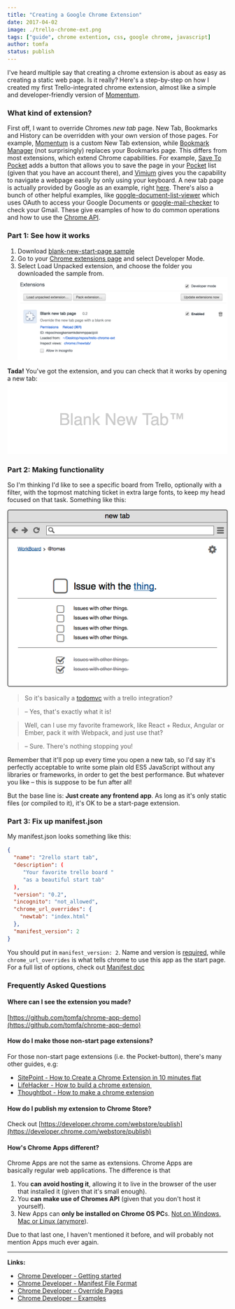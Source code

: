 ```yaml
---
title: "Creating a Google Chrome Extension"
date: 2017-04-02
image: ./trello-chrome-ext.png
tags: ["guide", chrome extention, css, google chrome, javascript]
author: tomfa
status: publish
---
```


I've heard multiple say that creating a chrome extension is about as easy as creating a static web page. Is it really? Here's a step-by-step on how I created my first Trello-integrated chrome extension, almost like a simple and developer-friendly version of [Momentum](https://momentumdash.com/).

### **What kind of extension?**

First off, I want to override Chromes _new tab_ page. New Tab, Bookmarks and History can be overridden with your own version of those pages. For example, [Momentum](https://chrome.google.com/webstore/detail/momentum/laookkfknpbbblfpciffpaejjkokdgca?hl=en) is a custom New Tab extension, while [Bookmark Manager](https://chrome.google.com/webstore/detail/bookmark-manager/gmlllbghnfkpflemihljekbapjopfjik/related?hl=en) (not surprisingly) replaces your Bookmarks page. This differs from most extensions, which extend Chrome capabilities. For example, [Save To Pocket](https://chrome.google.com/webstore/detail/save-to-pocket/niloccemoadcdkdjlinkgdfekeahmflj?hl=en) adds a button that allows you to save the page in your [Pocket](https://getpocket.com/a/) list (given that you have an account there), and [Vimium](https://chrome.google.com/webstore/detail/vimium/dbepggeogbaibhgnhhndojpepiihcmeb?hl=en) gives you the capability to navigate a webpage easily by only using your keyboard. A new tab page is actually provided by Google as an example, right [here](https://developer.chrome.com/extensions/samples#blank-new-tab-page). There's also a bunch of other helpful examples, like [google-document-list-viewer](https://developer.chrome.com/extensions/samples#google-document-list-viewer) which uses OAuth to access your Google Documents or [google-mail-checker](https://developer.chrome.com/extensions/samples#google-mail-checker) to check your Gmail. These give examples of how to do common operations and how to use the [Chrome API](https://developer.chrome.com/extensions/api_index).

### Part 1: See how it works

1.  Download [blank-new-start-page sample](https://developer.chrome.com/extensions/samples#blank-new-tab-page)
2.  Go to your [Chrome extensions page](chrome://extensions/) and select Developer Mode.
3.  Select Load Unpacked extension, and choose the folder you downloaded the sample from. ![](./Screen-Shot-2017-03-31-at-10.00.59.png)

**Tada!** You've got the extension, and you can check that it works by opening a new tab: ![Blank new page extension](./Screen-Shot-2017-03-31-at-10.07.17.png)

### Part 2: Making functionality

So I'm thinking I'd like to see a specific board from Trello, optionally with a filter, with the topmost matching ticket in extra large fonts, to keep my head focused on that task. Something like this: 

![](./trello-chrome-ext.png) 

> So it's basically a [todomvc](http://todomvc.com/) with a trello integration?

> – Yes, that's exactly what it is! 

> Well, can I use my favorite framework, like React + Redux, Angular or Ember, pack it with Webpack, and just use that?

> – Sure. There's nothing stopping you!

Remember that it'll pop up every time you open a new tab, so I'd say it's perfectly acceptable to write some plain old ES5 JavaScript without any libraries or frameworks, in order to get the best performance. But whatever you like – this is suppose to be fun after all! 

But the base line is: **Just create any frontend app**. As long as it's only static files (or compiled to it), it's OK to be a start-page extension.

### Part 3: Fix up manifest.json

My manifest.json looks something like this:

```json
{
  "name": "2rello start tab",
  "description": (
     "Your favorite trello board "
     "as a beautiful start tab"
  ),
  "version": "0.2",
  "incognito": "not_allowed",
  "chrome_url_overrides": {
    "newtab": "index.html"
  },
  "manifest_version": 2
}
```

You should put in `manifest_version: 2`. Name and version is [required](https://developer.chrome.com/extensions/manifest), while `chrome_url_overrides` is what tells chrome to use this app as the start page. For a full list of options, check out [Manifest doc](https://developer.chrome.com/extensions/manifest)

### Frequently Asked Questions

#### Where can I see the extension you made?

[https://github.com/tomfa/chrome-app-demo](https://github.com/tomfa/chrome-app-demo)  

#### How do I make those non-start page extensions?

For those non-start page extensions (i.e. the Pocket-button), there's many other guides, e.g:

*   [SitePoint - How to Create a Chrome Extension in 10 minutes flat](https://www.sitepoint.com/create-chrome-extension-10-minutes-flat/)
*   [LifeHacker - How to build a chrome extension ](http://lifehacker.com/5857721/how-to-build-a-chrome-extension)
*   [Thoughtbot - How to make a chrome extension](https://robots.thoughtbot.com/how-to-make-a-chrome-extension)

#### How do I publish my extension to Chrome Store?

Check out [https://developer.chrome.com/webstore/publish](https://developer.chrome.com/webstore/publish)

#### How's Chrome Apps different?

Chrome Apps are not the same as extensions. Chrome Apps are basically regular web applications. The difference is that

1.  You **can** **avoid hosting it**, allowing it to live in the browser of the user that installed it (given that it's small enough).
2.  You **can** **make use of Chromes API** (given that you don't host it yourself).
3.  New Apps can **only be installed on Chrome OS PC**s. [Not on Windows, Mac or Linux (anymore](https://blog.chromium.org/2016/08/from-chrome-apps-to-web.html)).

Due to that last one, I haven't mentioned it before, and will probably not mention Apps much ever again.

* * *

**Links:**

*   [Chrome Developer - Getting started](https://developer.chrome.com/extensions/getstarted)
*   [Chrome Developer - Manifest File Format](https://developer.chrome.com/extensions/manifest)
*   [Chrome Developer - Override Pages](https://developer.chrome.com/extensions/override)
*   [Chrome Developer - Examples](https://developer.chrome.com/extensions/samples)
